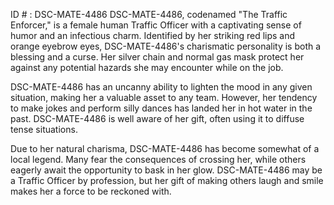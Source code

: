 ID # : DSC-MATE-4486
DSC-MATE-4486, codenamed "The Traffic Enforcer," is a female human Traffic Officer with a captivating sense of humor and an infectious charm. Identified by her striking red lips and orange eyebrow eyes, DSC-MATE-4486's charismatic personality is both a blessing and a curse. Her silver chain and normal gas mask protect her against any potential hazards she may encounter while on the job.

DSC-MATE-4486 has an uncanny ability to lighten the mood in any given situation, making her a valuable asset to any team. However, her tendency to make jokes and perform silly dances has landed her in hot water in the past. DSC-MATE-4486 is well aware of her gift, often using it to diffuse tense situations.

Due to her natural charisma, DSC-MATE-4486 has become somewhat of a local legend. Many fear the consequences of crossing her, while others eagerly await the opportunity to bask in her glow. DSC-MATE-4486 may be a Traffic Officer by profession, but her gift of making others laugh and smile makes her a force to be reckoned with.